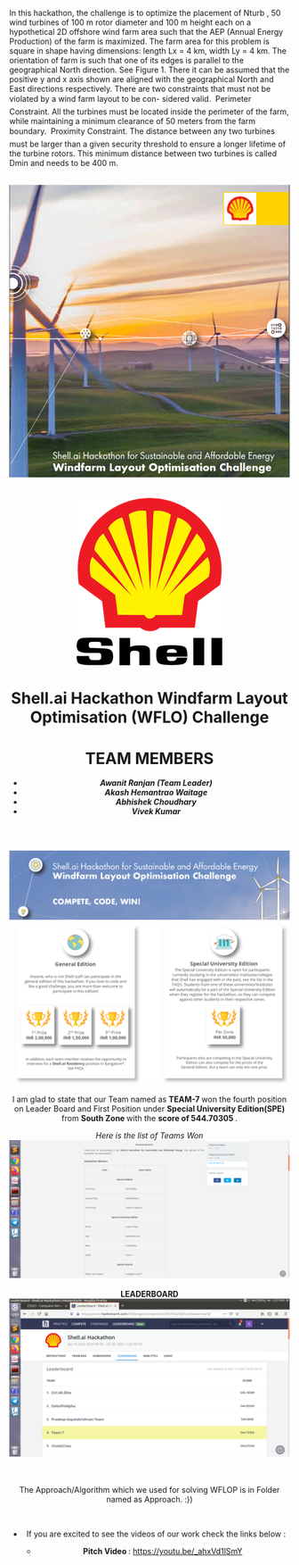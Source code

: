 In this hackathon, the challenge is to optimize the placement of
Nturb , 50 wind turbines of 100 m rotor diameter and 100 m height each on a hypothetical 2D offshore wind farm area such that the AEP (Annual Energy Production) of the farm
is maximized. The farm area for this problem is square in shape having dimensions:
length Lx = 4 km, width Ly = 4 km. The orientation of farm is such that one of its
edges is parallel to the geographical North direction. See Figure 1. There it can be
assumed that the positive y and x axis shown are aligned with the geographical North
and East directions respectively.
There are two constraints that must not be violated by a wind farm layout to be con-
sidered valid.
 Perimeter Constraint. All the turbines must be located inside the perimeter of
the farm, while maintaining a minimum clearance of 50 meters from the farm
boundary.
 Proximity Constraint. The distance between any two turbines must be larger than
a given security threshold to ensure a longer lifetime of the turbine rotors. This
minimum distance between two turbines is called Dmin and needs to be 400 m.

<br>
<center>
<img src="./shell_ai_Hackthon.png">
<center>
 <br>
 <br>

<img src="./shell_logo.png">
 <br>
<H1> Shell.ai Hackathon Windfarm Layout Optimisation (WFLO) Challenge </H1>

# TEAM MEMBERS 
<ul>
<li> <b><i> Awanit Ranjan (Team Leader) </i></b> </li>
<li><b><i> Akash Hemantrao Waitage  </i></b></li>
<li><b><i> Abhishek Choudhary  </i></b></li>
<li> <b><i> Vivek Kumar </i></b></li>
</ul>
</center>

<br><br>
<hl>

 
 <img src="./motive.png">
 
 <img src="./reward.png">



<br>
<p>
I am glad to state that our Team named as <b> TEAM-7 </b> won the fourth position on Leader Board and First Position under <b >Special University Edition(SPE) </b> from <b> South Zone </b> with the <b>score of 544.70305 </b>.
</p>

<div>
 <I>Here is the list of Teams Won</I>
   <img src="./results.png">
</div>
 <br>
 <div>
  <B>LEADERBOARD</B>
  <img src="./private_LeaderBoard.png">
 </div>

 
 
 <br>
  <br> 
 
<p> The Approach/Algorithm which we used for solving WFLOP is in Folder named as Approach. :)) </p>
 <br>

+ If you are excited to see the videos of our work check the links below : 

   + <b>Pitch Video </b>: https://youtu.be/_ahxVd1lSmY
 
  

